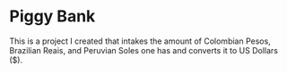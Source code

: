 # Piggy Bank

This is a project I created that intakes the amount of Colombian Pesos, Brazilian Reais, and Peruvian Soles one has and converts it to US Dollars ($).
